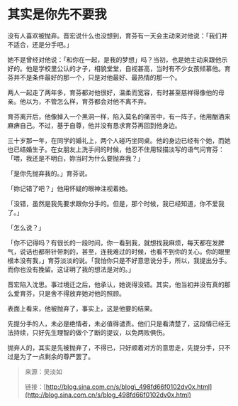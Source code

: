 # 其实是你先不要我

没有人喜欢被抛弃。晋宏说什么也没想到，育芬有一天会主动来对他说：「我们并不适合，还是分手吧。」



她不是曾经对他说：「和你在一起，是我的梦想」吗？当初，也是她主动来跟他示好的。他是学校里公认的才子，相貌堂堂，自视甚高，当时有不少女孩倾慕他。育芬并不是条件最好的那一个，只是对他最好、最热情的那一个。



两人一起走了两年多，育芬都对他很好，温柔而宽容，有时甚至慈祥得像他的母亲。他以为，不管怎么样，育芬都会对他不离不弃。



育芬离开后，他像掉入一个黑洞一样，陷入莫名的痛苦中，有一阵子，他用酗酒来麻痹自己。不过，基于自尊，他并没有恳求育芬再回到他身边。



三十岁那一年，在同学的婚礼上，两个人碰巧坐同桌。他的身边已经有个她，而她也已结婚生子。在女朋友上洗手间的时候，他忍不住用轻描淡写的语气问育芬：「喂，我还是不明白，妳当时为什么要抛弃我？」



「是你先抛弃我的。」育芬说。



「妳记错了吧？」他用怀疑的眼神注视着她。



「没错，虽然是我先要求跟你分手的。但是，那个时候，我已经知道，你不爱我了。」



「怎么说？」



「你不记得吗？有很长的一段时间，你一看到我，就想找我麻烦，每天都在发脾气，说话也都带针带刺的，甚至，连我难过的时候，也看不到你的关心。你的眼里根本没有我，」育芬淡淡的说。「我怕你只是不好意思说分手，所以，我提出分手。而你也没有挽留。这证明了我的想法是对的。」



晋宏陷入沈思。事过境迁之后，他承认，她说得没错。其实，他当初并没有真的那么爱育芬，只是舍不得放弃她对他的照顾。



表面上看来，他被抛弃了，事实上，这是他要的结果。



先提分手的人，未必是绝情者，未必值得谴责。他们只是看清楚了，这段情已经无法持续，只好先生理智的做个了断的提议，以免两败俱伤。



抛弃人的，其实是先被抛弃了，不得已，只好顺着对方的意思走，先提分手，只不过是为了一点剩余的尊严罢了。  




> 来源：吴淡如
>
> 链接：[http://blog.sina.com.cn/s/blog\_498fd66f0102dv0x.html](http://blog.sina.com.cn/s/blog_498fd66f0102dv0x.html)




